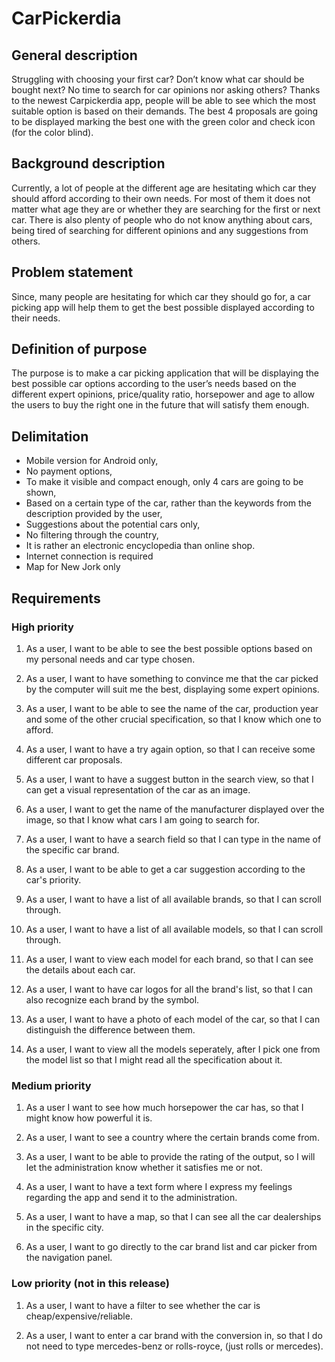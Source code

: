 # CarPickerdia

<h2>General description</h2>

Struggling with choosing your first car? Don’t know what car should be bought next? No time to search for car opinions nor asking others? Thanks to the newest Carpickerdia app, people will be able to see which the most suitable option is based on their demands. The best 4 proposals are going to be displayed marking the best one with the green color and check icon (for the color blind). 

<h2>Background description</h2>

Currently, a lot of people at the different age are hesitating which car they should afford according to their own needs. For most of them it does not matter what age they are or whether they are searching for the first or next car. There is also plenty of people who do not know anything about cars, being tired of searching for different opinions and any suggestions from others.  

<h2>Problem statement</h2>

Since, many people are hesitating for which car they should go for, a car picking app will help them to get the best possible displayed according to their needs.


<h2>Definition of purpose</h2>

The purpose is to make a car picking application that will be displaying the best possible car options according to the user’s needs based on the different expert opinions, price/quality ratio, horsepower and age to allow the users to buy the right one in the future that will satisfy them enough.

<h2>Delimitation</h2>

-	Mobile version for Android only,
-	No payment options,
-	To make it visible and compact enough, only 4 cars are going to be shown,
-	Based on a certain type of the car, rather than the keywords from the description provided by the user,
-	Suggestions about the potential cars only, 
-	No filtering through the country,
-	It is rather an electronic encyclopedia than online shop.
-	Internet connection is required
-	Map for New Jork only


<h2>Requirements</h2>


<h3>High priority</h3>

1. As a user, I want to be able to see the best possible options based on my personal needs and car type chosen.

2. As a user, I want to have something to convince me that the car picked by the computer will suit me the best, displaying some expert opinions.

3. As a user, I want to be able to see the name of the car, production year and some of the other crucial specification, so that I know which one to afford.

4. As a user, I want to have a try again option, so that I can receive some different car proposals.

5. As a user, I want to have a suggest button in the search view, so that I can get a visual representation of the car as an image. 

6. As a user, I want to get the name of the manufacturer displayed over the image, so that I know what cars I am going to search for.

7. As a user, I want to have a search field so that I can type in the name of the specific car brand.

8. As a user, I want to be able to get a car suggestion according to the car's priority.

9. As a user, I want to have a list of all available brands, so that I can scroll through.

10. As a user, I want to have a list of all available models, so that I can scroll through.

11. As a user, I want to view each model for each brand, so that I can see the details about each car.

12. As a user, I want to have car logos for all the brand's list, so that I can also recognize each brand by the symbol.

13. As a user, I want to have a photo of each model of the car, so that I can distinguish the difference between them.

14. As a user, I want to view all the models seperately, after I pick one from the model list so that I might read all the specification about it.

<h3>Medium priority</h3>

1. As a user I want to see how much horsepower the car has, so that I might know how powerful it is.

2. As a user, I want to see a country where the certain brands come from.

3. As a user, I want to be able to provide the rating of the output, so I will let the administration know whether it satisfies me or not.

4. As a user, I want to have a text form where I express my feelings regarding the app and send it to the administration.

5. As a user, I want to have a map, so that I can see all the car dealerships in the specific city. 

6. As a user, I want to go directly to the car brand list and car picker from the navigation panel.

<h3>Low priority (not in this release)</h3>

1. As a user, I want to have a filter to see whether the car is cheap/expensive/reliable.

2. As a user, I want to enter a car brand with the conversion in, so that I do not need to type mercedes-benz or rolls-royce, (just rolls or mercedes).

